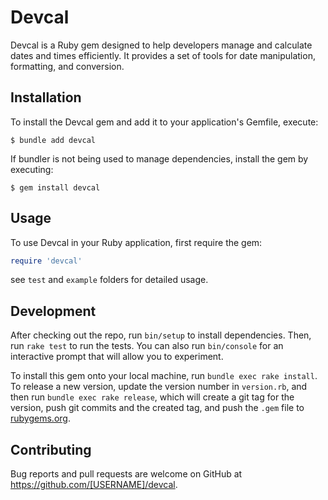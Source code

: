 # Devcal

Devcal is a Ruby gem designed to help developers manage and calculate dates and times efficiently. It provides a set of tools for date manipulation, formatting, and conversion.

## Installation

To install the Devcal gem and add it to your application's Gemfile, execute:

    $ bundle add devcal

If bundler is not being used to manage dependencies, install the gem by executing:

    $ gem install devcal

## Usage

To use Devcal in your Ruby application, first require the gem:

```ruby
require 'devcal'
```

see `test` and `example` folders for detailed usage.

## Development

After checking out the repo, run `bin/setup` to install dependencies. Then, run `rake test` to run the tests. You can also run `bin/console` for an interactive prompt that will allow you to experiment.

To install this gem onto your local machine, run `bundle exec rake install`. To release a new version, update the version number in `version.rb`, and then run `bundle exec rake release`, which will create a git tag for the version, push git commits and the created tag, and push the `.gem` file to [rubygems.org](https://rubygems.org).

## Contributing

Bug reports and pull requests are welcome on GitHub at https://github.com/[USERNAME]/devcal.

